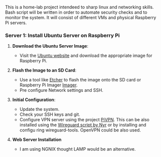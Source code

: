 This is a home-lab project intendeed to sharp linux and networking skills. Bash script will be written in order to automate security checks and to monitor the system. It will consist of different VMs and physical Raspberry Pi servers.  

### Server 1: Install Ubuntu Server on Raspberry Pi

1. **Download the Ubuntu Server Image**:
    - Visit the [Ubuntu website](https://ubuntu.com/download/raspberry-pi) and download the appropriate image for Raspberry Pi.

2. **Flash the Image to an SD Card**:
    - Use a tool like [Etcher](https://www.balena.io/etcher/) to flash the image onto the SD card or Raspberry Pi Imager [Imager](https://www.raspberrypi.com/software/).
    - Pre configure Network settings and SSH.

3. **Initial Configuration**:
    - Update the system.
    - Check your SSH keys and git. 
    - Configure VPN server using the project [PiVPN](https://www.pivpn.io). This can be also installed using the [Wireguard script by Nyr](https://github.com/Nyr/wireguard-install) or by installing and configu      ring wireguard-tools. OpenVPN could be also used.  

4. **Web Server Installation**
    - I am using NGNIX thought LAMP would be an alternative.    
   




    
